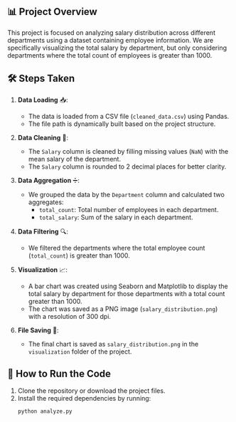 ## 📊 Project Overview

This project is focused on analyzing salary distribution across different departments using a dataset containing employee information. We are specifically visualizing the total salary by department, but only considering departments where the total count of employees is greater than 1000.

## 🛠 Steps Taken

1. **Data Loading** 📥:
   - The data is loaded from a CSV file (`cleaned_data.csv`) using Pandas.
   - The file path is dynamically built based on the project structure.

2. **Data Cleaning** 🧹:
   - The `Salary` column is cleaned by filling missing values (`NaN`) with the mean salary of the department.
   - The `Salary` column is rounded to 2 decimal places for better clarity.

3. **Data Aggregation** ➗:
   - We grouped the data by the `Department` column and calculated two aggregates:
     - `total_count`: Total number of employees in each department.
     - `total_salary`: Sum of the salary in each department.

4. **Data Filtering** 🔍:
   - We filtered the departments where the total employee count (`total_count`) is greater than 1000.

5. **Visualization** 📈:
   - A bar chart was created using Seaborn and Matplotlib to display the total salary by department for those departments with a total count greater than 1000.
   - The chart was saved as a PNG image (`salary_distribution.png`) with a resolution of 300 dpi.

6. **File Saving** 💾:
   - The final chart is saved as `salary_distribution.png` in the `visualization` folder of the project.

## 🏃 How to Run the Code

1. Clone the repository or download the project files.
2. Install the required dependencies by running:
   ```bash
   python analyze.py

